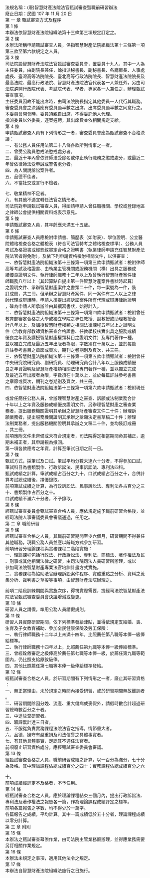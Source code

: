 法規名稱：(廢)智慧財產法院法官甄試審查暨職前研習辦法  
廢止日期：民國 107 年 11 月 20 日  
第 一 章 甄試審查方式及程序  
第 1 條  
本辦法依智慧財產法院組織法第十三條第三項規定訂定之。  
第 2 條  
本辦法所稱申請甄試審查人員，係指智慧財產法院組織法第十三條第一項  
第三款至第六款規定之人員。  
第 3 條  
司法院設智慧財產法院法官甄試審查委員會，置委員十九人，其中一人為  
主任委員，由副院長兼任，餘指派秘書長、副秘書長、各廳廳長、人事處  
處長、臺灣高等法院院長、臺北高等行政法院院長、智慧財產法院院長及  
最高法院、最高行政法院、智慧財產法院法官代表各一人兼任外，另由司  
法院遴聘行政院代表、考試院代表、學者、專家各一人兼任之，辦理甄試  
審查事項。  
主任委員因故不能出席時，由司法院院長指定其他委員一人代行其職務。  
審查委員會之決議應有委員過半數之出席，出席委員過半數之同意行之。  
本委員會開會時，委員須親自出席，不得委託他人代理。  
指派委員以外委員，逐案遴聘，其出席費並依相關規定支給。  
第 4 條  
申請甄試審查人員有下列情形之一者，審查委員會應為甄試審查不合格決  
議：  
一、有公務人員任用法第二十八條各款所列情事之一者。  
二、曾受公務員懲戒法懲戒處分者。  
三、最近十年內曾依律師法受除名或停止執行職務之懲戒處分，或最近二  
年曾依律師法受申誡或警告處分者。  
四、為人關說訴訟案件者。  
五、品德不佳者。  
六、不當社交或言行不檢者。  


七、敬業精神不足者。  
八、有其他不適宜轉任法官之情形者。  
司法院對申請甄試審查人員，得函請申請人曾任職機關、學校或登錄地區  
之律師公會提供相關資料或表示意見。  
第 5 條  
申請甄試審查人員，其年齡應未滿五十五歲。  
第 6 條  
申請甄試審查人員應檢附申請書、簡歷表（如附表）、學位證明、公立醫  
院體格檢查合格之體檢表（符合司法官特考之體格檢查標準）、公務人員  
考試及格證書或經銓敘審定合格之證明書（執業律師申請充任智慧財產法  
院法官者得免附），及依下列申請資格檢附相關文件，以供審查：  
一、依智慧財產法院組織法第十三條第一項第三款申請甄試者：檢附律師  
高等考試及格證書、由執業主管機關或服務機關（構）出具之服務成  
績優良證明文件、執行律師職務十二年以上及曾執行智慧財產案件律  
師職務八年以上（其起算點自提出第一件智慧財產案件書狀時起算）  
之證明文件、承辦智慧財產案件之書類二十件，每一案號為一件，裝  
訂成冊，共三冊。但承辦之智慧財產案件，同一案件有二人以上之律  
師代理或辯護時，申請人須提出經訴訟案件所有代理或辯護律師證明  
，確為申請人所承辦並由其撰寫書狀，始得計入。  
二、依智慧財產法院組織法第十三條第一項第四款申請甄試者：檢附曾任  
教育部審定合格之大學或獨立學院之專任教授、副教授或助理教授合  
計八年以上，及講授智慧財產權類之相關法律課程五年以上之證明文  
件（含教育部教師資格審查合格證書、任教學校核實出具之服務成績  
優良之年資及講授智慧財產權類科目之證明文件）及專門著作一種，  
並以獨立完成及最近五年出版者為限，字數須在十萬以上，並於每篇  
詳註參考書目之章節或頁次，期刊之卷期別及頁次，共三冊。  
三、依智慧財產法院組織法第十三條第一項第五款申請甄試者：檢附曾任  
中央研究院研究員、副研究員、助理研究員合計八年以上服務成績優  
良之年資證明及智慧財產權類相關法律專門著作一種，並以獨立完成  
及最近五年出版者為限，字數須在十萬以上，並於每篇詳註參考書目  
之章節或頁次，期刊之卷期別及頁次，共三冊。  
四、依智慧財產法院組織法第十三條第一項第六款申請甄試者：檢附現任  


或曾任簡任公務人員，曾辦理智慧財產之審查、訴願或法制業務合計  
十年以上之年資及服務成績優良證明文件，另辦理智慧財產之審查業  
務者，提出服務機關證明其承辦之智慧財產審查文件二十件；辦理訴  
願業務者，提出服務機關證明其承辦之訴願決定書草稿二十件；辦理  
法制業務者，提出服務機關證明其承辦之文稿二十件，並均裝訂成冊  
，共三冊。  
前項應附文件未齊備或未符合規定者，司法院得定相當期間命其補正，逾  
期未補正者，其申請視為撤回。  
第一項各款應考之年資，計算至筆試日期之前一日。  
第 7 條  
甄試方式，採筆試及口試。筆試平均分數未達六十分者，不得參加口試。  
筆試科目為書類製作、行政訴訟法、民事訴訟法、專利法四科。  
甄試成績之計算，筆試成績占百分之九十，口試成績占百分之十，合併計  
算考試總成績後，擇優錄取。  
前項筆試成績之計算，為行政訴訟法、民事訴訟法、專利法各占百分之三  
十、書類製作占百分之十。  
口試成績不滿六十分者，不予錄取。  
第 8 條  
經甄試審查委員會甄試審查合格人員，應依規定施予職前研習合格後，並  
經司法院人事審議委員會審議通過，任用之。  
第 二 章 職前研習  
第 9 條  
經甄試審查合格之人員，其職前研習期間至少六個月，研習期間不得兼任  
其他職務，現職公務人員並應以辭職方式參加研習。  
前項研習分理論課程與實務課程二階段實施：  
一、理論課程包括行政法、行政訴訟法、專利法、商標法、著作權法及民  
、刑事或其他相關法律之研習，由司法院司法人員研習所辦理，或以  
參加司法院智慧財產專業法官培訓計畫方式實施。  
二、實務課程為協助法官辦理訴訟案件程序、實體重點之分析、資料之蒐  
集分析、裁判書之草擬等事項，由智慧財產法院辦理之。  


前項二階段訓練期間與實施次序，得視實際需要，提經司法院智慧財產法  
院法官甄試審查委員會決議增減或變更。  
第 10 條  
研習人員之請假，準用公務人員請假規則。  
第 11 條  
研習人員實際研習期間，依下列標準發給津貼，並得依規定支給婚、喪、  
生育及子女教育補助、參加全民健康保險及勞工保險：  
一、執行律師職務十二年以上未滿十四年，比照薦任第八職等本俸一級俸  
給標準。  
二、執行律師職務十四年以上，比照薦任第九職等本俸一級俸給標準。  
三、曾經銓敘審定之級俸高於薦任第七職等本俸一級，於薦任第九職等範  
圍內，仍比照支給原敘級俸。  
四、其他比照薦任第七職等本俸一級俸給標準發給。  
第 12 條  
經甄試審查合格之人員，於研習期間有下列情形之一者，廢止其研習資格  
：  
一、無正當理由，未於規定之時間內接受研習，或於研習期間無故離訓者  
。  
二、研習期間除因分娩、流產、重大傷病或喪假外，請假時數合計超過研  
習總時數百分之十者。  
三、中途放棄研習者。  
四、曠課累計達三日者。  
五、不服從負責實務課程法院法官之指導，情節重大者。  
六、品德、操守有嚴重損及司法信譽之具體事實者。  
七、有其他具體事實，足認其不適任法官者。  
前項廢止研習資格處分，應經甄試審查委員會審議。  
第 13 條  
經甄試審查合格之人員，職前研習成績之計算，以一百分為滿分，七十分  
為及格。其中理論課程佔總成績百分之四十；實務課程佔總成績百分之六  


十。  
前項成績經評定不及格者，不予任用。  
第 14 條  
經甄試審查合格之人員，應於理論課程結束三個月內，提出行政訴訟法、  
專利法及著作權法之報告各一篇，作為理論課程成績評定之標準。  
前項各篇報告之字數，均不得少於一萬字。  
各篇報告之成績，平均計算。其中一篇成績低於五十分者，理論課程成績  
以零分計算。  
第 三 章 附則  
第 15 條  
本辦法之甄試審查幕僚作業，由司法院主管業務廳辦理，並得應業務需要  
另訂相關作業規定。  
第 16 條  
本辦法未規定之事項，適用其他法令之規定。  
第 17 條  
本辦法自智慧財產法院組織法施行之日施行。  


